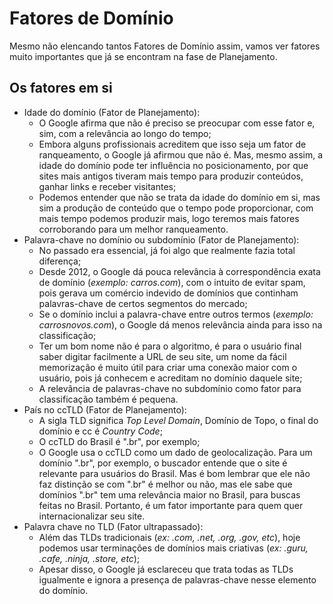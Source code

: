 # Fatores de Domínio

Mesmo não elencando tantos Fatores de Domínio assim, vamos ver fatores muito importantes que já se encontram na fase de Planejamento.

## Os fatores em si

- Idade do domínio (Fator de Planejamento):
  - O Google afirma que não é preciso se preocupar com esse fator e, sim, com a relevância ao longo do tempo;
  - Embora alguns profissionais acreditem que isso seja um fator de ranqueamento, o Google já afirmou que não é. Mas, mesmo assim, a idade do domínio pode ter influência no posicionamento, por que sites mais antigos tiveram mais tempo para produzir conteúdos, ganhar links e receber visitantes;
  - Podemos entender que não se trata da idade do domínio em si, mas sim a produção de conteúdo que o tempo pode proporcionar, com mais tempo podemos produzir mais, logo teremos mais fatores corroborando para um melhor ranqueamento.
- Palavra-chave no domínio ou subdomínio (Fator de Planejamento):
  - No passado era essencial, já foi algo que realmente fazia total diferença;
  - Desde 2012, o Google dá pouca relevância à correspondência exata de domínio (_exemplo: carros.com_), com o intuito de evitar spam, pois gerava um comércio indevido de domínios que continham palavras-chave de certos segmentos do mercado;
  - Se o domínio inclui a palavra-chave entre outros termos (_exemplo: carrosnovos.com_), o Google dá menos relevância ainda para isso na classificação;
  - Ter um bom nome não é para o algoritmo, é para o usuário final saber digitar facilmente a URL de seu site, um nome da fácil memorização é muito útil para criar uma conexão maior com o usuário, pois já conhecem e acreditam no domínio daquele site;
  - A relevância de palavras-chave no subdomínio como fator para classificação também é pequena.
- País no ccTLD (Fator de Planejamento):
  - A sigla TLD significa _Top Level Domain_, Domínio de Topo, o final do domínio e cc é _Country Code_;
  - O ccTLD do Brasil é ".br", por exemplo;
  - O Google usa o ccTLD como um dado de geolocalização. Para um domínio ".br", por exemplo, o buscador entende que o site é relevante para usuários do Brasil. Mas é bom lembrar que ele não faz distinção se com ".br" é melhor ou não, mas ele sabe que domínios ".br" tem uma relevância maior no Brasil, para buscas feitas no Brasil. Portanto, é um fator importante para quem quer internacionalizar seu site.
- Palavra chave no TLD (Fator ultrapassado):
  - Além das TLDs tradicionais (_ex: .com, .net, .org, .gov, etc_), hoje podemos usar terminações de domínios mais criativas (_ex: .guru, .cafe, .ninja, .store, etc_);
  - Apesar disso, o Google já esclareceu que trata todas as TLDs igualmente e ignora a presença de palavras-chave nesse elemento do domínio.
